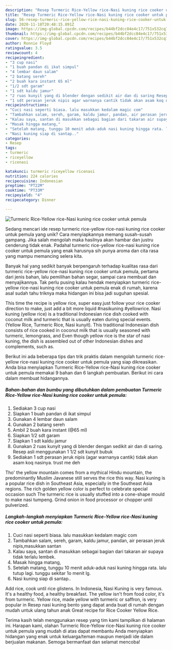 ```yaml
---
description: "Resep Turmeric Rice-Yellow rice-Nasi kuning rice cooker untuk pemula Anti Gagal"
title: "Resep Turmeric Rice-Yellow rice-Nasi kuning rice cooker untuk pemula Anti Gagal"
slug: 56-resep-turmeric-rice-yellow-rice-nasi-kuning-rice-cooker-untuk-pemula-anti-gagal
date: 2020-11-18T20:48:15.891Z
image: https://img-global.cpcdn.com/recipes/b44bf2dcc84e4c17/751x532cq70/turmeric-rice-yellow-rice-nasi-kuning-rice-cooker-untuk-pemula-foto-resep-utama.jpg
thumbnail: https://img-global.cpcdn.com/recipes/b44bf2dcc84e4c17/751x532cq70/turmeric-rice-yellow-rice-nasi-kuning-rice-cooker-untuk-pemula-foto-resep-utama.jpg
cover: https://img-global.cpcdn.com/recipes/b44bf2dcc84e4c17/751x532cq70/turmeric-rice-yellow-rice-nasi-kuning-rice-cooker-untuk-pemula-foto-resep-utama.jpg
author: Ronnie Floyd
ratingvalue: 3.5
reviewcount: 4
recipeingredient:
- "3 cup nasi"
- "1 buah pandan di ikat simpul"
- "4 lembar daun salam"
- "2 batang sereh"
- "2 buah kara instant 65 ml"
- "1/2 sdt garam"
- "1 sdt kaldu jamur"
- "2 ruas kunyit yang di blender dengan sedikit air dan di saring Resep asli menggunakan 1 12 sdt kunyit bubuk"
- "1 sdt perasan jeruk nipis agar warnanya cantik tidak akan asam koq nasinya trust me deh"
recipeinstructions:
- "Cuci nasi seperti biasa. lalu masukkan kedalam magic com"
- "Tambahkan salam, sereh, garam, kaldu jamur, pandan, air perasan jeruk nipis,masukkan santan"
- "Kalau saya, santan di masukkan sebagai bagian dari takaran air supaya tidak terlalu lembek."
- "Masak hingga matang,"
- "Setelah matang, tunggu 10 menit aduk-aduk nasi kuning hingga rata. lalu tutup lagi. tunggu sekitar 1o menit lg."
- "Nasi kuning siap di santap.."
categories:
- Resep
tags:
- turmeric
- riceyellow
- ricenasi

katakunci: turmeric riceyellow ricenasi 
nutrition: 224 calories
recipecuisine: Indonesian
preptime: "PT22M"
cooktime: "PT33M"
recipeyield: "4"
recipecategory: Dinner

---
```



![Turmeric Rice-Yellow rice-Nasi kuning rice cooker untuk pemula](https://img-global.cpcdn.com/recipes/b44bf2dcc84e4c17/751x532cq70/turmeric-rice-yellow-rice-nasi-kuning-rice-cooker-untuk-pemula-foto-resep-utama.jpg)

Sedang mencari ide resep turmeric rice-yellow rice-nasi kuning rice cooker untuk pemula yang unik? Cara menyiapkannya memang susah-susah gampang. Jika salah mengolah maka hasilnya akan hambar dan justru cenderung tidak enak. Padahal turmeric rice-yellow rice-nasi kuning rice cooker untuk pemula yang enak harusnya sih punya aroma dan cita rasa yang mampu memancing selera kita.

Banyak hal yang sedikit banyak berpengaruh terhadap kualitas rasa dari turmeric rice-yellow rice-nasi kuning rice cooker untuk pemula, pertama dari jenis bahan, lalu pemilihan bahan segar, sampai cara membuat dan menyajikannya. Tak perlu pusing kalau hendak menyiapkan turmeric rice-yellow rice-nasi kuning rice cooker untuk pemula enak di rumah, karena asal sudah tahu triknya maka hidangan ini bisa jadi suguhan spesial.

This time the recipe is yellow rice, super easy.just follow your rice cooker direction to make, just add a bit more liquid #nasikuning #yellowrice. Nasi kuning (yellow rice) is a traditional Indonesian rice dish cooked with coconut milk and turmeric that is usually eaten during special events. (Yellow Rice, Turmeric Rice, Nasi kunyit). This traditional Indonesian dish consists of rice cooked in coconut milk that is usually seasoned with turmeric, lemongrass, and Even though yellow rice is the star of nasi kuning, the dish is assembled out of other Indonesian dishes and complements, such as.


Berikut ini ada beberapa tips dan trik praktis dalam mengolah turmeric rice-yellow rice-nasi kuning rice cooker untuk pemula yang siap dikreasikan. Anda bisa menyiapkan Turmeric Rice-Yellow rice-Nasi kuning rice cooker untuk pemula memakai 9 bahan dan 6 langkah pembuatan. Berikut ini cara dalam membuat hidangannya.

<!--inarticleads1-->

##### Bahan-bahan dan bumbu yang dibutuhkan dalam pembuatan Turmeric Rice-Yellow rice-Nasi kuning rice cooker untuk pemula:

1. Sediakan 3 cup nasi
1. Siapkan 1 buah pandan di ikat simpul
1. Gunakan 4 lembar daun salam
1. Gunakan 2 batang sereh
1. Ambil 2 buah kara instant (@65 ml)
1. Siapkan 1/2 sdt garam
1. Siapkan 1 sdt kaldu jamur
1. Gunakan 2 ruas kunyit yang di blender dengan sedikit air dan di saring. Resep asli menggunakan 1 1/2 sdt kunyit bubuk
1. Sediakan 1 sdt perasan jeruk nipis (agar warnanya cantik) tidak akan asam koq nasinya. trust me deh


Tho&#39; the yellow mountain comes from a mythical Hindu mountain, the predominantly Muslim Javanese still serves the rice this way. Nasi kuning is a popular rice dish in Southeast Asia, especially in the Southeast Asia regions. The rich golden yellow color is perfect to celebrate special occasion such The turmeric rice is usually stuffed into a cone-shape mould to make nasi tumpeng. Grind onion in food processor or chopper until pulverized. 

<!--inarticleads2-->

##### Langkah-langkah menyiapkan Turmeric Rice-Yellow rice-Nasi kuning rice cooker untuk pemula:

1. Cuci nasi seperti biasa. lalu masukkan kedalam magic com
1. Tambahkan salam, sereh, garam, kaldu jamur, pandan, air perasan jeruk nipis,masukkan santan
1. Kalau saya, santan di masukkan sebagai bagian dari takaran air supaya tidak terlalu lembek.
1. Masak hingga matang,
1. Setelah matang, tunggu 10 menit aduk-aduk nasi kuning hingga rata. lalu tutup lagi. tunggu sekitar 1o menit lg.
1. Nasi kuning siap di santap..


Add rice, cook until rice glistens. In Indonesia, Nasi Kuning is very famous. It&#39;s a healthy food, a healthy breakfast. The yellow isn&#39;t from food color, it&#39;s from turmeric. Yellow rice, made yellow with turmeric or saffron, is very popular in Resep nasi kuning bento yang dapat anda buat di rumah dengan mudah untuk ulang tahun anak Great recipe for Rice Cooker Yellow Rice. 

Terima kasih telah menggunakan resep yang tim kami tampilkan di halaman ini. Harapan kami, olahan Turmeric Rice-Yellow rice-Nasi kuning rice cooker untuk pemula yang mudah di atas dapat membantu Anda menyiapkan hidangan yang enak untuk keluarga/teman maupun menjadi ide dalam berjualan makanan. Semoga bermanfaat dan selamat mencoba!
